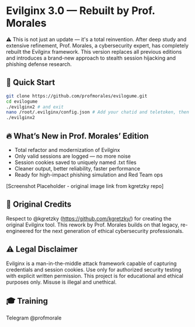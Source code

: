 Evilginx 3.0 — Rebuilt by Prof. Morales
======================================

⚠️ This is not just an update — it's a total reinvention.
After deep study and extensive refinement, Prof. Morales, a cybersecurity expert, has completely rebuilt the Evilginx framework.
This version replaces all previous editions and introduces a brand-new approach to stealth session hijacking and phishing defense research.

🚀 Quick Start
--------------
```bash
git clone https://github.com/profmorales/evilogume.git
cd evilogume
./evilginx2 # and exit
nano /root/.evilginx/config.json # Add your chatid and teletoken, then save and exit
./evilginx2
```

🔥 What’s New in Prof. Morales’ Edition
---------------------------------------
- Total refactor and modernization of Evilginx
- Only valid sessions are logged — no more noise
- Session cookies saved to uniquely named .txt files
- Cleaner output, better reliability, faster performance
- Ready for high-impact phishing simulation and Red Team ops

[Screenshot Placeholder - original image link from kgretzky repo]

🙏 Original Credits
-------------------
Respect to @kgretzky (https://github.com/kgretzky/) for creating the original Evilginx tool.
This rework by Prof. Morales builds on that legacy, re-engineered for the next generation of ethical cybersecurity professionals.

⚠️ Legal Disclaimer
-------------------
Evilginx is a man-in-the-middle attack framework capable of capturing credentials and session cookies.
Use only for authorized security testing with explicit written permission.
This project is for educational and ethical purposes only. Misuse is illegal and unethical.

🎓 Training
-----------
Telegram @profmorale
